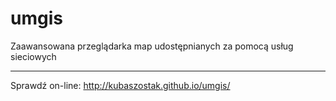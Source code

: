 # umgis


Zaawansowana przeglądarka map udostępnianych za pomocą usług sieciowych

---

Sprawdź on-line: http://kubaszostak.github.io/umgis/
